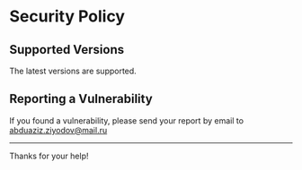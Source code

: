 # Security Policy

## Supported Versions

The latest versions are supported.

## Reporting a Vulnerability

If you found a vulnerability, please send your report by email to abduaziz.ziyodov@mail.ru
<hr>

Thanks for your help!
